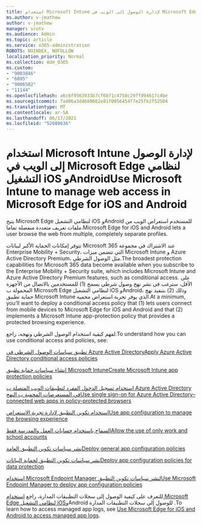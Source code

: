 ```yaml
---
title: استخدام Microsoft Intune لإدارة الوصول إلى الويب في Microsoft Edge لنظامي التشغيل iOS وAndroid
ms.author: v-jmathew
author: v-jmathew
manager: scotv
ms.audience: Admin
ms.topic: article
ms.service: o365-administration
ROBOTS: NOINDEX, NOFOLLOW
localization_priority: Normal
ms.collection: Adm_O365
ms.custom:
- "9003846"
- "6895"
- "9006502"
- "11144"
ms.openlocfilehash: a6c6f9563933b7cf6b71c4758c29ffd94617c4be
ms.sourcegitcommit: 7a406a3d4680662e81f0056454f7e25fb2f52504
ms.translationtype: MT
ms.contentlocale: ar-SA
ms.lasthandoff: 06/17/2021
ms.locfileid: "52989636"
---
```

# <a name="use-microsoft-intune-to-manage-web-access-in-microsoft-edge-for-ios-and-android"></a><span data-ttu-id="c429a-102">استخدام Microsoft Intune لإدارة الوصول إلى الويب في Microsoft Edge لنظامي التشغيل iOS وAndroid</span><span class="sxs-lookup"><span data-stu-id="c429a-102">Use Microsoft Intune to manage web access in Microsoft Edge for iOS and Android</span></span>

<span data-ttu-id="c429a-103">يتيح Microsoft Edge لنظامي التشغيل iOS وAndroid للمستخدم استعراض الويب من ملفات تعريف متعددة منفصلة تماما.</span><span class="sxs-lookup"><span data-stu-id="c429a-103">Microsoft Edge for iOS and Android lets a user browse the web from multiple, completely separate profiles.</span></span>

<span data-ttu-id="c429a-104">تتوفر إمكانات الحماية الأكبر لبيانات Microsoft 365 عند الاشتراك في مجموعة Enterprise Mobility + Security، التي تتضمن ميزات Microsoft Intune و Azure Active Directory Premium، مثل الوصول الشرطي.</span><span class="sxs-lookup"><span data-stu-id="c429a-104">The broadest protection capabilities for Microsoft 365 data become available when you subscribe to the Enterprise Mobility + Security suite, which includes Microsoft Intune and Azure Active Directory Premium features, such as conditional access.</span></span> <span data-ttu-id="c429a-105">على الأقل، سترغب في نشر نهج وصول شرطي يسمح (1) للمستخدمين بالاتصال من الأجهزة المحمولة ب Microsoft Edge لنظامي التشغيل iOS وAndroid، وذلك (2) بتنفيذ نهج حماية تطبيق Microsoft Intune الذي يوفر تجربة استعراض محمية.</span><span class="sxs-lookup"><span data-stu-id="c429a-105">At a minimum, you’ll want to deploy a conditional access policy that (1) lets users connect from mobile devices to Microsoft Edge for iOS and Android and that (2) implements a Microsoft Intune app-protection policy that provides a protected browsing experience.</span></span>

<span data-ttu-id="c429a-106">لفهم كيفية استخدام الوصول الشرطي ونهجه، راجع:</span><span class="sxs-lookup"><span data-stu-id="c429a-106">To understand how you can use conditional access and policies, see:</span></span>

[<span data-ttu-id="c429a-107">تطبيق سياسات الوصول الشرطي في Azure Active Directory</span><span class="sxs-lookup"><span data-stu-id="c429a-107">Apply Azure Active Directory conditional access policies</span></span>](https://go.microsoft.com/fwlink/?linkid=2132481)

[<span data-ttu-id="c429a-108">إنشاء سياسات حماية تطبيق Microsoft Intune</span><span class="sxs-lookup"><span data-stu-id="c429a-108">Create Microsoft Intune app protection policies</span></span>](https://go.microsoft.com/fwlink/?linkid=2132651)

[<span data-ttu-id="c429a-109">استخدام تسجيل الدخول المفرد لتطبيقات الويب المتصلة ب Azure Active Directory في المستعرضات المحمية ب النهج</span><span class="sxs-lookup"><span data-stu-id="c429a-109">Use single sign-on for Azure Active Directory–connected web apps in policy-protected browsers</span></span>](https://go.microsoft.com/fwlink/?linkid=2132482)

[<span data-ttu-id="c429a-110">استخدام تكوين التطبيق لإدارة تجربة الاستعراض</span><span class="sxs-lookup"><span data-stu-id="c429a-110">Use app configuration to manage the browsing experience</span></span>](https://go.microsoft.com/fwlink/?linkid=2132483)

[<span data-ttu-id="c429a-111">السماح باستخدام حسابات العمل والمدرسة فقط</span><span class="sxs-lookup"><span data-stu-id="c429a-111">Allow the use of only work and school accounts</span></span>](https://go.microsoft.com/fwlink/?linkid=2132652)

[<span data-ttu-id="c429a-112">نشر سياسات تكوين التطبيق العامة</span><span class="sxs-lookup"><span data-stu-id="c429a-112">Deploy general app configuration policies</span></span>](https://go.microsoft.com/fwlink/?linkid=2132653)

[<span data-ttu-id="c429a-113">نشر سياسات تكوين التطبيق لحماية البيانات</span><span class="sxs-lookup"><span data-stu-id="c429a-113">Deploy app configuration policies for data protection</span></span>](https://go.microsoft.com/fwlink/?linkid=2132654)

[<span data-ttu-id="c429a-114">استخدام Microsoft Endpoint Manager لنشر سياسات تكوين التطبيق</span><span class="sxs-lookup"><span data-stu-id="c429a-114">Use Microsoft Endpoint Manager to deploy app configuration policies</span></span>](https://go.microsoft.com/fwlink/?linkid=2132707)

<span data-ttu-id="c429a-115">للتعرف على كيفية الوصول إلى سجلات التطبيقات المدارة، راجع [استخدام Microsoft Edge لنظامي التشغيل iOS](https://go.microsoft.com/fwlink/?linkid=2132578)وAndroid للوصول إلى سجلات التطبيقات المدارة .</span><span class="sxs-lookup"><span data-stu-id="c429a-115">To learn how to access managed app logs, see [Use Microsoft Edge for iOS and Android to access managed app logs](https://go.microsoft.com/fwlink/?linkid=2132578).</span></span>
